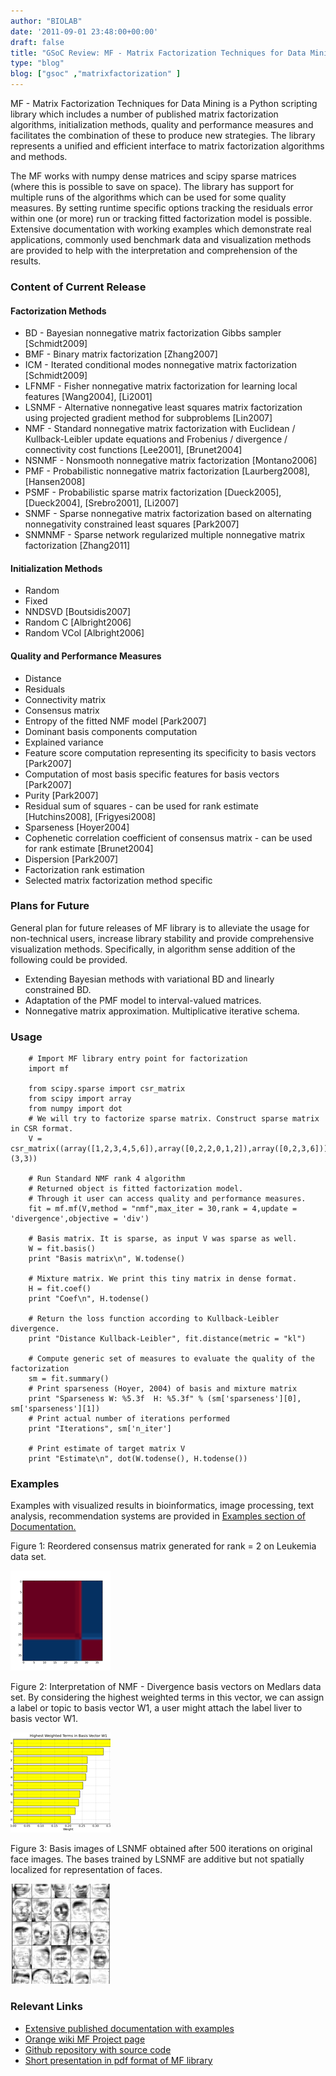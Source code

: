 ```yaml
---
author: "BIOLAB"
date: '2011-09-01 23:48:00+00:00'
draft: false
title: "GSoC Review: MF - Matrix Factorization Techniques for Data Mining"
type: "blog"
blog: ["gsoc" ,"matrixfactorization" ]
---
```


MF - Matrix Factorization Techniques for Data Mining is a Python scripting library which includes a number of published matrix factorization algorithms, initialization methods, quality and performance measures and facilitates the combination of these to produce new strategies. The library represents a unified and efficient interface to matrix factorization algorithms and methods.

The MF works with numpy dense matrices and scipy sparse matrices (where this is possible to save on space). The library has support for multiple runs of the algorithms which can be used for some quality measures. By setting runtime specific options tracking the residuals error within one (or more) run or tracking fitted factorization model is possible. Extensive documentation with working examples which demonstrate real applications, commonly used benchmark data and visualization methods are provided to help with the interpretation and comprehension of the results.


### Content of Current Release




#### Factorization Methods



* BD - Bayesian nonnegative matrix factorization Gibbs sampler [Schmidt2009]
* BMF - Binary matrix factorization [Zhang2007]
* ICM - Iterated conditional modes nonnegative matrix factorization [Schmidt2009]
* LFNMF - Fisher nonnegative matrix factorization for learning local features [Wang2004], [Li2001]
* LSNMF - Alternative nonnegative least squares matrix factorization using projected gradient method for subproblems [Lin2007]
* NMF - Standard nonnegative matrix factorization with Euclidean / Kullback-Leibler update equations and Frobenius / divergence / connectivity cost functions [Lee2001], [Brunet2004]
* NSNMF - Nonsmooth nonnegative matrix factorization [Montano2006]
* PMF - Probabilistic nonnegative matrix factorization [Laurberg2008], [Hansen2008]
* PSMF - Probabilistic sparse matrix factorization [Dueck2005], [Dueck2004], [Srebro2001], [Li2007]
* SNMF - Sparse nonnegative matrix factorization based on alternating nonnegativity constrained least squares [Park2007]
* SNMNMF - Sparse network regularized multiple nonnegative matrix factorization [Zhang2011]



#### Initialization Methods


* Random
* Fixed
* NNDSVD [Boutsidis2007]
* Random C [Albright2006]
* Random VCol [Albright2006]



#### Quality and Performance Measures


* Distance
* Residuals
* Connectivity matrix
* Consensus matrix
* Entropy of the fitted NMF model [Park2007]
* Dominant basis components computation
* Explained variance
* Feature score computation representing its specificity to basis vectors [Park2007]
* Computation of most basis specific features for basis vectors [Park2007]
* Purity [Park2007]
* Residual sum of squares - can be used for rank estimate [Hutchins2008], [Frigyesi2008]
* Sparseness [Hoyer2004]
* Cophenetic correlation coefficient of consensus matrix - can be used for rank estimate [Brunet2004]
* Dispersion [Park2007]
* Factorization rank estimation
* Selected matrix factorization method specific



### Plans for Future


General plan for future releases of MF library is to alleviate the usage for non-technical users, increase library stability and provide comprehensive visualization methods. Specifically, in algorithm sense addition of the following could be provided.



* Extending Bayesian methods with variational BD and linearly constrained BD.
* Adaptation of the PMF model to interval-valued matrices.
* Nonnegative matrix approximation. Multiplicative iterative schema.



### Usage

```
    # Import MF library entry point for factorization
    import mf

    from scipy.sparse import csr_matrix
    from scipy import array
    from numpy import dot
    # We will try to factorize sparse matrix. Construct sparse matrix in CSR format.
    V = csr_matrix((array([1,2,3,4,5,6]),array([0,2,2,0,1,2]),array([0,2,3,6])),shape=(3,3))

    # Run Standard NMF rank 4 algorithm
    # Returned object is fitted factorization model. 
    # Through it user can access quality and performance measures.
    fit = mf.mf(V,method = "nmf",max_iter = 30,rank = 4,update = 'divergence',objective = 'div')

    # Basis matrix. It is sparse, as input V was sparse as well.
    W = fit.basis()
    print "Basis matrix\n", W.todense()

    # Mixture matrix. We print this tiny matrix in dense format.
    H = fit.coef()
    print "Coef\n", H.todense()

    # Return the loss function according to Kullback-Leibler divergence. 
    print "Distance Kullback-Leibler", fit.distance(metric = "kl")

    # Compute generic set of measures to evaluate the quality of the factorization
    sm = fit.summary()
    # Print sparseness (Hoyer, 2004) of basis and mixture matrix
    print "Sparseness W: %5.3f  H: %5.3f" % (sm['sparseness'][0], sm['sparseness'][1])
    # Print actual number of iterations performed
    print "Iterations", sm['n_iter']

    # Print estimate of target matrix V
    print "Estimate\n", dot(W.todense(), H.todense())
```






### Examples


Examples with visualized results in bioinformatics, image processing, text analysis, recommendation systems are provided in [Examples section of Documentation.](http://helikoid.si/mf/)

Figure 1: Reordered consensus matrix generated for rank = 2 on Leukemia data set.

![](all_aml_consensus2.png__160x160_q95_crop.png)

Figure 2: Interpretation of NMF - Divergence basis vectors on Medlars data set. By considering the highest weighted terms in this vector, we can assign a label or topic to basis vector W1, a user might attach the label liver to basis vector W1.

![](documents_basisw1.png__160x160_q95_crop.png)

Figure 3: Basis images of LSNMF obtained after 500 iterations on original face images. The bases trained by LSNMF are additive but not spatially localized for representation of faces.

![](orl_faces_500_iters_large_lsnmf.png__160x160_q95_crop.png)


### Relevant Links



* [Extensive published documentation with examples](http://helikoid.si/mf/)
* [Orange wiki MF Project page](http://orange.biolab.si/trac/wiki/MatrixFactorization)
* [Github repository with source code](https://github.com/marinkaz/mf)
* [Short presentation in pdf format of MF library](http://helikoid.si/mf/GSoC_MF.pdf)

